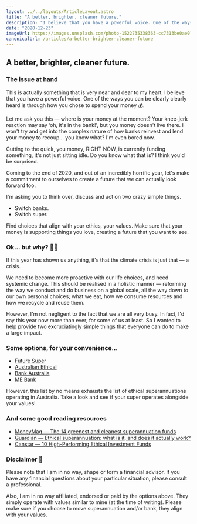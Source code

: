 ```yaml
---
layout: ../../layouts/ArticleLayout.astro
title: "A better, brighter, cleaner future."
description: "I believe that you have a powerful voice. One of the ways you can be clearly clearly heard is through how you chose to spend your money."
date: "2020-12-23"
imageUrl: https://images.unsplash.com/photo-1522735338363-cc7313be0ae0?ixid=MnwxMjA3fDB8MHxzZWFyY2h8NXx8d2luZCUyMGVuZXJneXxlbnwwfHwwfHw%3D&ixlib=rb-1.2.1&auto=format&fit=crop&w=1720
canonicalUrl: /articles/a-better-brighter-cleaner-future
---
```


## A better, brighter, cleaner future.

### The issue at hand

This is actually something that is very near and dear to my heart. I believe that you have a powerful voice. One of the ways you can be clearly clearly heard is through how you chose to spend your money 💰.

Let me ask you this — where is your money at the moment? Your knee-jerk reaction may say ‘oh, it's in the bank!', but you money doesn't live there. I won't try and get into the complex nature of how banks reinvest and lend your money to recoup… you know what? I'm even bored now.

Cutting to the quick, you money, RIGHT NOW, is currently funding something, it's not just sitting idle. Do you know what that is? I think you'd be surprised.

Coming to the end of 2020, and out of an incredibly horrific year, let's make a commitment to ourselves to create a future that we can actually look forward too.

I'm asking you to think over, discuss and act on two crazy simple things.

- Switch banks.
- Switch super.

Find choices that align with your ethics, your values. Make sure that your money is supporting things you love, creating a future that you want to see.

### Ok… but why? 🤷‍♂️

If this year has shown us anything, it's that the climate crisis is just that — a crisis.

We need to become more proactive with our life choices, and need systemic change. This should be realised in a holistic manner — reforming the way we conduct and do business on a global scale, all the way down to our own personal choices; what we eat, how we consume resources and how we recycle and reuse them.

However, I'm not negligent to the fact that we are all very busy. In fact, I'd say this year now more than ever, for some of us at least. So I wanted to help provide two excruciatingly simple things that everyone can do to make a large impact.

### Some options, for your convenience…

- [Future Super](https://www.futuresuper.com.au/)
- [Australian Ethical](https://www.australianethical.com.au/)
- [Bank Australia](https://www.bankaust.com.au/)
- [ME Bank](https://www.mebank.com.au/)

However, this list by no means exhausts the list of ethical superannuations operating in Australia. Take a look and see if your super operates alongside your values!

### And some good reading resources

- [MoneyMag — The 14 greenest and cleanest superannuation funds](https://www.moneymag.com.au/14-greenest-super-funds)
- [Guardian — Ethical superannuation: what is it, and does it actually work?](https://www.theguardian.com/australia-news/2019/oct/27/ethical-superannuation-what-is-it-and-does-it-actually-work#:~:text=Four%20funds%20in%20Australia%20currently,Australian%20Super%2C%20the%20country's%20largest.)
- [Canstar — 10 High-Performing Ethical Investment Funds](https://www.canstar.com.au/investor-hub/10-top-ethical-investment-funds/)

### Disclaimer 🚨

Please note that I am in no way, shape or form a financial advisor. If you have any financial questions about your particular situation, please consult a professional.

Also, I am in no way affiliated, endorsed or paid by the options above. They simply operate with values similar to mine (at the time of writing). Please make sure if you choose to move superannuation and/or bank, they align with your values.
